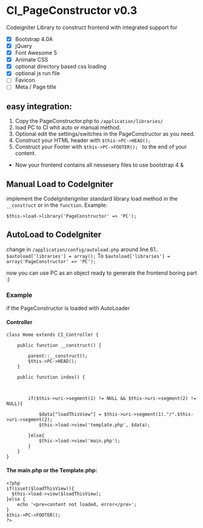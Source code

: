 # CI_PageConstructor v0.3
Codeigniter Library to construct frontend with integrated support for
- [x] Bootstrap 4.0A 
- [x] jQuery
- [x] Font Awesome 5
- [x] Animate CSS
- [x] optional directory based css loading
- [x] optional js run file
- [ ] Favicon
- [ ] Meta / Page title

## easy integration: 
1. Copy the PageConstructor.php to `/application/libraries/`
2. load PC to CI whit auto or manual method.
3. Optional edit the settings/switches in the PageConstructor as you need.
4. Construct your HTML header with `$this->PC->HEAD();`
5. Construct your Footer with `$this->PC->FOOTER(); ` to the end of your content.

* Now your frontend contains all nessesery files to use bootstrap 4 & 

## Manual Load to CodeIgniter
implement the CodeIgniterigniter standard library load method in the `__construct` or in the `function`.
Example:
```
$this->load->library('PageConstructor' => 'PC');
```

## AutoLoad to CodeIgniter
change in `/application/config/autoload.php` around line 61..
``` $autoload['libraries'] = array(); ```
To
``` $autoload['libraries'] = array('PageConstructor' => 'PC'); ```

now you can use PC as an object ready to generate the frontend boring part :)

### Example
if the PageConstructor is loaded with AutoLoader
#### Controller
```
class Home extends CI_Controller {

    public function __construct() {

        parent::__construct();
        $this->PC->HEAD();
    }

    public function index() {



        if($this->uri->segment(1) != NULL && $this->uri->segment(2) != NULL){

            $data["loadThisView"] = $this->uri->segment(1)."/".$this->uri->segment(2);
            $this->load->view('template.php', $data);

        }else{
            $this->load->view('main.php');
        }
    }
}
```

#### The main.php or the Template.php:
```
<?php
if(isset($loadThisView)){
  $this->load->view($loadThisView);
}else {
    echo '<pre>content not loaded, error</pre>';
}
$this->PC->FOOTER(); 
?>
```
